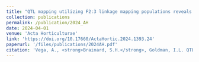 ```yaml
---
title: "QTL mapping utilizing F2:3 linkage mapping populations reveals regions of chromosomes 2 and 6 are significantly associated with root width in carrot"
collection: publications
permalink: /publication/2024_AH
date: 2024-04-01
venue: 'Acta Horticulturae'
link: 'https://doi.org/10.17660/ActaHortic.2024.1393.24'
paperurl: '/files/publications/2024AH.pdf'
citation: 'Vega, A., <strong>Brainard, S.H.</strong>, Goldman, I.L. QTL mapping utilizing F2:3 linkage mapping populations reveals regions of chromosomes 2 and 6 are significantly associated with root width in carrot. <i>Acta Hort.</i> (2024)'
---
```

